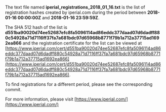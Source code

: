 The text file named **iperial_registrations_2018_01_16.txt** is the list of registration hashes created by iperial.com during the period between **2018-01-16 00:00:00Z** and **2018-01-16 23:59:59Z**.

The SHA 512 hash of the list is **d551ba90020d74ee52687efc8fa5096114ad86eddc377daad07d6dadff880c54928a71d7116ff37fa7a681bdc97d65968b8771f79b1a712a37715ad1692ea866** and the registration certificate for the list can be viewed at [https://www.iperial.com/cert/d551ba90020d74ee52687efc8fa5096114ad86eddc377daad07d6dadff880c54928a71d7116ff37fa7a681bdc97d65968b8771f79b1a712a37715ad1692ea866](https://www.iperial.com/cert/d551ba90020d74ee52687efc8fa5096114ad86eddc377daad07d6dadff880c54928a71d7116ff37fa7a681bdc97d65968b8771f79b1a712a37715ad1692ea866).

To find registrations for a different period, please see the corresponding commit.

For more information, please visit [https://www.iperial.com/](https://www.iperial.com/)

